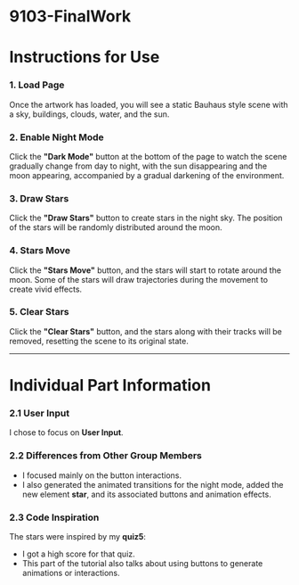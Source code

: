 # 9103-FinalWork
 
# Instructions for Use

### 1. Load Page
Once the artwork has loaded, you will see a static Bauhaus style scene with a sky, buildings, clouds, water, and the sun.

### 2. Enable Night Mode
Click the **"Dark Mode"** button at the bottom of the page to watch the scene gradually change from day to night, with the sun disappearing and the moon appearing, accompanied by a gradual darkening of the environment.

### 3. Draw Stars
Click the **"Draw Stars"** button to create stars in the night sky. The position of the stars will be randomly distributed around the moon.

### 4. Stars Move
Click the **"Stars Move"** button, and the stars will start to rotate around the moon. Some of the stars will draw trajectories during the movement to create vivid effects.

### 5. Clear Stars
Click the **"Clear Stars"** button, and the stars along with their tracks will be removed, resetting the scene to its original state.

---

# Individual Part Information

### 2.1 User Input
I chose to focus on **User Input**.

### 2.2 Differences from Other Group Members
- I focused mainly on the button interactions.
- I also generated the animated transitions for the night mode, added the new element **star**, and its associated buttons and animation effects.

### 2.3 Code Inspiration
The stars were inspired by my **quiz5**:
- I got a high score for that quiz.
- This part of the tutorial also talks about using buttons to generate animations or interactions.
